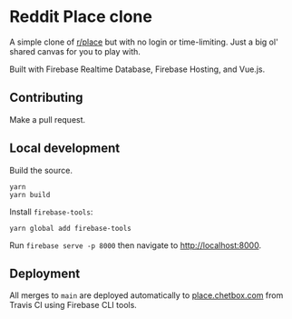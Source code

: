 # Reddit Place clone

A simple clone of [r/place](https://reddit.com/r/place) but with no login or time-limiting. Just a big ol' shared canvas for you to play with.

Built with Firebase Realtime Database, Firebase Hosting, and Vue.js.

## Contributing

Make a pull request.

## Local development

Build the source.

```shell
yarn
yarn build
```

Install `firebase-tools`:

```shell
yarn global add firebase-tools
```

Run `firebase serve -p 8000` then navigate to [http://localhost:8000](https://localhost:8000).

## Deployment

All merges to `main` are deployed automatically to [place.chetbox.com](https://place.chetbox.com) from Travis CI using Firebase CLI tools.
